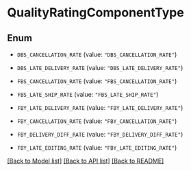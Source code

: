 # QualityRatingComponentType

## Enum


* `DBS_CANCELLATION_RATE` (value: `"DBS_CANCELLATION_RATE"`)

* `DBS_LATE_DELIVERY_RATE` (value: `"DBS_LATE_DELIVERY_RATE"`)

* `FBS_CANCELLATION_RATE` (value: `"FBS_CANCELLATION_RATE"`)

* `FBS_LATE_SHIP_RATE` (value: `"FBS_LATE_SHIP_RATE"`)

* `FBY_LATE_DELIVERY_RATE` (value: `"FBY_LATE_DELIVERY_RATE"`)

* `FBY_CANCELLATION_RATE` (value: `"FBY_CANCELLATION_RATE"`)

* `FBY_DELIVERY_DIFF_RATE` (value: `"FBY_DELIVERY_DIFF_RATE"`)

* `FBY_LATE_EDITING_RATE` (value: `"FBY_LATE_EDITING_RATE"`)


[[Back to Model list]](../README.md#documentation-for-models) [[Back to API list]](../README.md#documentation-for-api-endpoints) [[Back to README]](../README.md)


